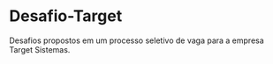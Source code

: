 # Desafio-Target
Desafios propostos em um processo seletivo de vaga para a empresa Target Sistemas.
